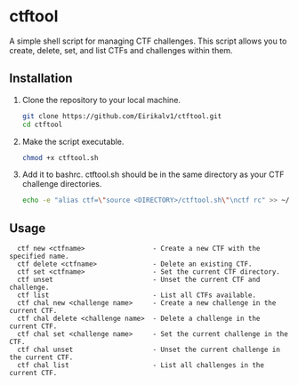 # ctftool

A simple shell script for managing CTF challenges. This script allows you to create, delete, set, and list CTFs and challenges within them.

## Installation

1. Clone the repository to your local machine.

    ```bash
    git clone https://github.com/Eirikalv1/ctftool.git
    cd ctftool
    ```

2. Make the script executable.

    ```bash
    chmod +x ctftool.sh
    ```

3. Add it to bashrc. ctftool.sh should be in the same directory as your CTF challenge directories.

    ```bash
    echo -e "alias ctf=\"source <DIRECTORY>/ctftool.sh\"\nctf rc" >> ~/.bashrc
    ```

## Usage

```
  ctf new <ctfname>                 - Create a new CTF with the specified name.
  ctf delete <ctfname>              - Delete an existing CTF.
  ctf set <ctfname>                 - Set the current CTF directory.
  ctf unset                         - Unset the current CTF and challenge.
  ctf list                          - List all CTFs available.
  ctf chal new <challenge name>     - Create a new challenge in the current CTF.
  ctf chal delete <challenge name>  - Delete a challenge in the current CTF.
  ctf chal set <challenge name>     - Set the current challenge in the CTF.
  ctf chal unset                    - Unset the current challenge in the current CTF.
  ctf chal list                     - List all challenges in the current CTF.
```
